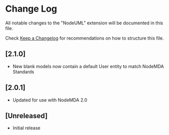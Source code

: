 # Change Log

All notable changes to the "NodeUML" extension will be documented in this file.

Check [Keep a Changelog](http://keepachangelog.com/) for recommendations on how to structure this file.

## [2.1.0]
- New blank models now contain a default User entity to match NodeMDA Standards

## [2.0.1]
- Updated for use with NodeMDA 2.0


## [Unreleased]

- Initial release